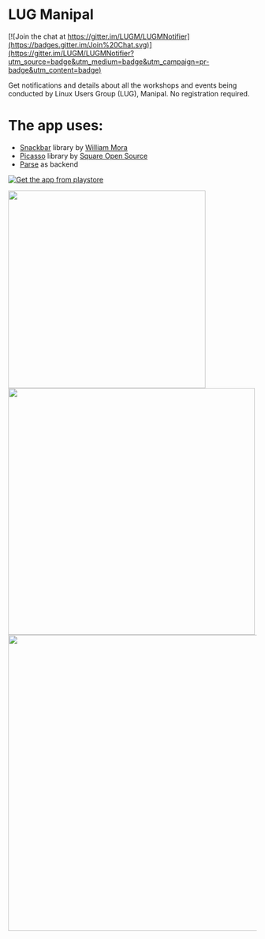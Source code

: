 # LUG Manipal

[![Join the chat at https://gitter.im/LUGM/LUGMNotifier](https://badges.gitter.im/Join%20Chat.svg)](https://gitter.im/LUGM/LUGMNotifier?utm_source=badge&utm_medium=badge&utm_campaign=pr-badge&utm_content=badge)

Get notifications and details about all the workshops and events being conducted by Linux Users Group (LUG), Manipal. No registration required.

The app uses:
==
* [Snackbar](https://github.com/nispok/snackbar) library by [William Mora](https://github.com/nispok)
* [Picasso](https://square.github.io/picasso/) library by [Square Open Source](https://square.github.io/)
* [Parse](http://www.parse.com) as backend

[![Get the app from playstore](https://developer.android.com/images/brand/en_app_rgb_wo_60.png)](https://play.google.com/store/apps/details?id=chipset.lugmnotifier)

<img src="https://raw.githubusercontent.com/chipset95/LUGMNotifier/master/Screens/6/device-2014-12-24-125152.png" width="400"/>
<img src="https://raw.githubusercontent.com/chipset95/LUGMNotifier/master/Screens/7/device-2014-12-24-131331.png" width="500"/>
<img src="https://raw.githubusercontent.com/chipset95/LUGMNotifier/master/Screens/10/device-2014-12-24-130133.png" width="600"/>